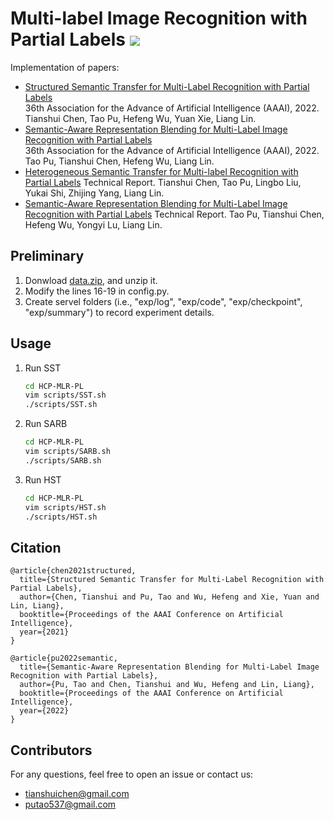 # Multi-label Image Recognition with Partial Labels ![](https://visitor-badge.glitch.me/badge?page_id=HCPLab-SYSU.HCP-MLR-PL) 

Implementation of papers: <a href="https://github.com/putao537/Awesome-Multi-label-Image-Recognition"><img src="https://img.shields.io/badge/Awesome-MLR-blue" alt=""></a> 
- [Structured Semantic Transfer for Multi-Label Recognition with Partial Labels](https://www.aaai.org/AAAI22Papers/AAAI-1133.ChenT.pdf)  
  36th Association for the Advance of Artificial Intelligence (AAAI), 2022.  
  Tianshui Chen, Tao Pu, Hefeng Wu, Yuan Xie, Liang Lin.  
- [Semantic-Aware Representation Blending for Multi-Label Image Recognition with Partial Labels](https://www.aaai.org/AAAI22Papers/AAAI-1134.PuT.pdf)  
  36th Association for the Advance of Artificial Intelligence (AAAI), 2022.  
  Tao Pu, Tianshui Chen, Hefeng Wu, Liang Lin.  
- [Heterogeneous Semantic Transfer for Multi-label Recognition with Partial Labels]() 
  Technical Report. 
  Tianshui Chen, Tao Pu, Lingbo Liu, Yukai Shi, Zhijing Yang, Liang Lin. 
- [Semantic-Aware Representation Blending for Multi-Label Image Recognition with Partial Labels]() 
  Technical Report. 
  Tao Pu, Tianshui Chen, Hefeng Wu, Yongyi Lu, Liang Lin. 

## Preliminary
1. Donwload [data.zip](https://1drv.ms/u/s!ArFSFaZzVErwgXMvjwsvLad6x3S5?e=hbtbTp), and unzip it.
2. Modify the lines 16-19 in config.py.
3. Create servel folders (i.e., "exp/log", "exp/code", "exp/checkpoint", "exp/summary") to record experiment details.


## Usage
1. Run SST
   ```bash
   cd HCP-MLR-PL
   vim scripts/SST.sh
   ./scripts/SST.sh
   ```

2. Run SARB
   ```bash
   cd HCP-MLR-PL
   vim scripts/SARB.sh
   ./scripts/SARB.sh
   ```
   
3. Run HST
   ```bash
   cd HCP-MLR-PL
   vim scripts/HST.sh
   ./scripts/HST.sh
   ```

## Citation
```
@article{chen2021structured,
  title={Structured Semantic Transfer for Multi-Label Recognition with Partial Labels},
  author={Chen, Tianshui and Pu, Tao and Wu, Hefeng and Xie, Yuan and Lin, Liang},
  booktitle={Proceedings of the AAAI Conference on Artificial Intelligence},
  year={2021}
}

@article{pu2022semantic,
  title={Semantic-Aware Representation Blending for Multi-Label Image Recognition with Partial Labels},
  author={Pu, Tao and Chen, Tianshui and Wu, Hefeng and Lin, Liang},
  booktitle={Proceedings of the AAAI Conference on Artificial Intelligence},
  year={2022}
}
```

## Contributors
For any questions, feel free to open an issue or contact us:    

* tianshuichen@gmail.com
* putao537@gmail.com
